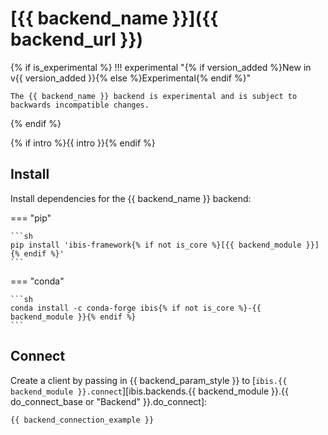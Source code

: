 # [{{ backend_name }}]({{ backend_url }})

{% if is_experimental %}
!!! experimental "{% if version_added %}New in v{{ version_added }}{% else %}Experimental{% endif %}"

    The {{ backend_name }} backend is experimental and is subject to backwards incompatible changes.

{% endif %}

{% if intro %}{{ intro }}{% endif %}

## Install

Install dependencies for the {{ backend_name }} backend:

=== "pip"

    ```sh
    pip install 'ibis-framework{% if not is_core %}[{{ backend_module }}]{% endif %}'
    ```

=== "conda"

    ```sh
    conda install -c conda-forge ibis{% if not is_core %}-{{ backend_module }}{% endif %}
    ```

## Connect

<!-- prettier-ignore-start -->
Create a client by passing in {{ backend_param_style }} to [`ibis.{{ backend_module }}.connect`][ibis.backends.{{ backend_module }}.{{ do_connect_base or "Backend" }}.do_connect]:
<!-- prettier-ignore-end -->

```python
{{ backend_connection_example }}
```
